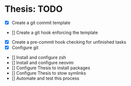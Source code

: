 # Thesis: TODO

- [x]	Create a git commit template
- []	Create a git hook enforcing the template
- [x]	Create a pre-commit hook checking for unfinished tasks
- [x]	Configure git
- []	Install and configure zsh
- []	Install and configure neovim
- []	Configure Thesis to install packages
- []	Configure Thesis to stow symlinks
- []	Automate and test this process
